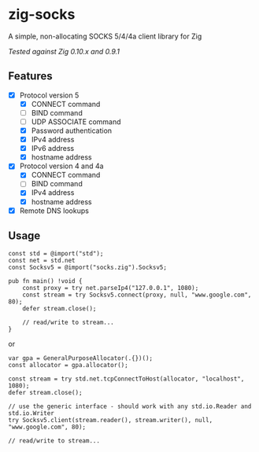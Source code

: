 # zig-socks
A simple, non-allocating SOCKS 5/4/4a client library for Zig

*Tested against Zig 0.10.x and 0.9.1*

## Features
- [x] Protocol version 5
  - [x] CONNECT command
  - [ ] BIND command
  - [ ] UDP ASSOCIATE command
  - [x] Password authentication
  - [x] IPv4 address
  - [x] IPv6 address
  - [x] hostname address
- [x] Protocol version 4 and 4a
  - [x] CONNECT command
  - [ ] BIND command
  - [x] IPv4 address
  - [x] hostname address
- [x] Remote DNS lookups

## Usage
```zig
const std = @import("std");
const net = std.net
const Socksv5 = @import("socks.zig").Socksv5;

pub fn main() !void {
    const proxy = try net.parseIp4("127.0.0.1", 1080);
    const stream = try Socksv5.connect(proxy, null, "www.google.com", 80);
    defer stream.close();

    // read/write to stream...
}
```
or
```zig
var gpa = GeneralPurposeAllocator(.{})();
const allocator = gpa.allocator();

const stream = try std.net.tcpConnectToHost(allocator, "localhost", 1080);
defer stream.close();

// use the generic interface - should work with any std.io.Reader and std.io.Writer
try Socksv5.client(stream.reader(), stream.writer(), null, "www.google.com", 80);

// read/write to stream...
```
